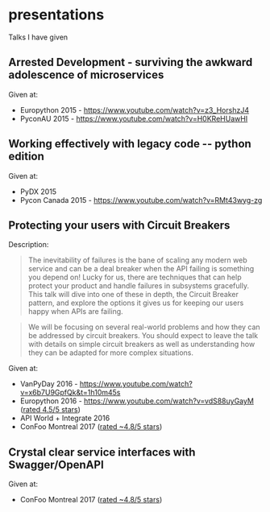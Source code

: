 # presentations
Talks I have given

## Arrested Development - surviving the awkward adolescence of microservices

Given at:

* Europython 2015 - https://www.youtube.com/watch?v=z3_HorshzJ4
* PyconAU 2015 - https://www.youtube.com/watch?v=H0KReHUawHI

## Working effectively with legacy code -- python edition

Given at:

* PyDX 2015
* Pycon Canada 2015 - https://www.youtube.com/watch?v=RMt43wyg-zg

## Protecting your users with Circuit Breakers

Description:

> The inevitability of failures is the bane of scaling any modern web service and can be a deal breaker when the API failing is something you depend on! Lucky for us, there are techniques that can help protect your product and handle failures in subsystems gracefully. This talk will dive into one of these in depth, the Circuit Breaker pattern, and explore the options it gives us for keeping our users happy when APIs are failing.

> We will be focusing on several real-world problems and how they can be addressed by circuit breakers. You should expect to leave the talk with details on simple circuit breakers as well as understanding how they can be adapted for more complex situations.

Given at:

* VanPyDay 2016 - https://www.youtube.com/watch?v=x6b7U9GpfQk&t=1h10m45s
* Europython 2016 - https://www.youtube.com/watch?v=vdS88uyGayM ([rated 4.5/5 stars](http://imgur.com/a/Vj3Sl))
* API World + Integrate 2016
* ConFoo Montreal 2017 ([rated ~4.8/5 stars](confoo_circuitbreakers_audience_feedback.pdf))

## Crystal clear service interfaces with Swagger/OpenAPI

Given at:

* ConFoo Montreal 2017 ([rated ~4.8/5 stars](confoo_swagger_audience_feedback.pdf))
